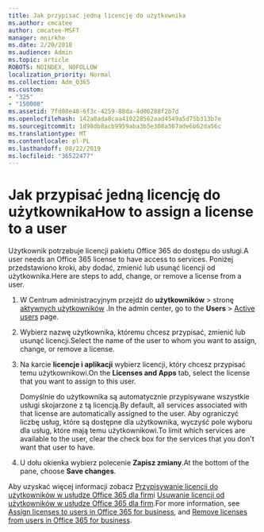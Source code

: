 ```yaml
---
title: Jak przypisać jedną licencję do użytkownika
ms.author: cmcatee
author: cmcatee-MSFT
manager: mnirkhe
ms.date: 2/20/2018
ms.audience: Admin
ms.topic: article
ROBOTS: NOINDEX, NOFOLLOW
localization_priority: Normal
ms.collection: Adm_O365
ms.custom:
- "325"
- "150008"
ms.assetid: 7fd08e48-6f3c-4259-88da-4d06288f2b7d
ms.openlocfilehash: 142a0ada8caa410228562aad4549a5d75b313b7e
ms.sourcegitcommit: 1d98db8acb9959aba3b5e308a567ade6b62da56c
ms.translationtype: MT
ms.contentlocale: pl-PL
ms.lasthandoff: 08/22/2019
ms.locfileid: "36522477"
---
```

# <a name="how-to-assign-a-license-to-a-user"></a><span data-ttu-id="df8b6-102">Jak przypisać jedną licencję do użytkownika</span><span class="sxs-lookup"><span data-stu-id="df8b6-102">How to assign a license to a user</span></span>

<span data-ttu-id="df8b6-103">Użytkownik potrzebuje licencji pakietu Office 365 do dostępu do usługi.</span><span class="sxs-lookup"><span data-stu-id="df8b6-103">A user needs an Office 365 license to have access to services.</span></span> <span data-ttu-id="df8b6-104">Poniżej przedstawiono kroki, aby dodać, zmienić lub usunąć licencji od użytkownika.</span><span class="sxs-lookup"><span data-stu-id="df8b6-104">Here are steps to add, change, or remove a license from a user.</span></span>
  
1. <span data-ttu-id="df8b6-105">W Centrum administracyjnym przejdź do **użytkowników** \> stronę [aktywnych użytkowników](https://go.microsoft.com/fwlink/p/?linkid=834822) .</span><span class="sxs-lookup"><span data-stu-id="df8b6-105">In the admin center, go to the **Users** \> [Active users](https://go.microsoft.com/fwlink/p/?linkid=834822) page.</span></span>

2. <span data-ttu-id="df8b6-106">Wybierz nazwę użytkownika, któremu chcesz przypisać, zmienić lub usunąć licencji.</span><span class="sxs-lookup"><span data-stu-id="df8b6-106">Select the name of the user to whom you want to assign, change, or remove a license.</span></span>

3. <span data-ttu-id="df8b6-107">Na karcie **licencje i aplikacji** wybierz licencji, który chcesz przypisać temu użytkownikowi.</span><span class="sxs-lookup"><span data-stu-id="df8b6-107">On the **Licenses and Apps** tab, select the license that you want to assign to this user.</span></span>

    <span data-ttu-id="df8b6-108">Domyślnie do użytkownika są automatycznie przypisywane wszystkie usługi skojarzone z tą licencją.</span><span class="sxs-lookup"><span data-stu-id="df8b6-108">By default, all services associated with that license are automatically assigned to the user.</span></span> <span data-ttu-id="df8b6-109">Aby ograniczyć liczbę usług, które są dostępne dla użytkownika, wyczyść pole wyboru dla usług, które mają temu użytkownikowi.</span><span class="sxs-lookup"><span data-stu-id="df8b6-109">To limit which services are available to the user, clear the check box for the services that you don't want that user to have.</span></span>

4. <span data-ttu-id="df8b6-110">U dołu okienka wybierz polecenie **Zapisz zmiany**.</span><span class="sxs-lookup"><span data-stu-id="df8b6-110">At the bottom of the pane, choose **Save changes**.</span></span>

<span data-ttu-id="df8b6-111">Aby uzyskać więcej informacji zobacz [Przypisywanie licencji do użytkowników w usłudze Office 365 dla firm](https://docs.microsoft.com/office365/admin/subscriptions-and-billing/assign-licenses-to-users)i [Usuwanie licencji od użytkowników w usłudze Office 365 dla firm](https://docs.microsoft.com/office365/admin/subscriptions-and-billing/remove-licenses-from-users).</span><span class="sxs-lookup"><span data-stu-id="df8b6-111">For more information, see [Assign licenses to users in Office 365 for business](https://docs.microsoft.com/office365/admin/subscriptions-and-billing/assign-licenses-to-users), and [Remove licenses from users in Office 365 for business](https://docs.microsoft.com/office365/admin/subscriptions-and-billing/remove-licenses-from-users).</span></span>